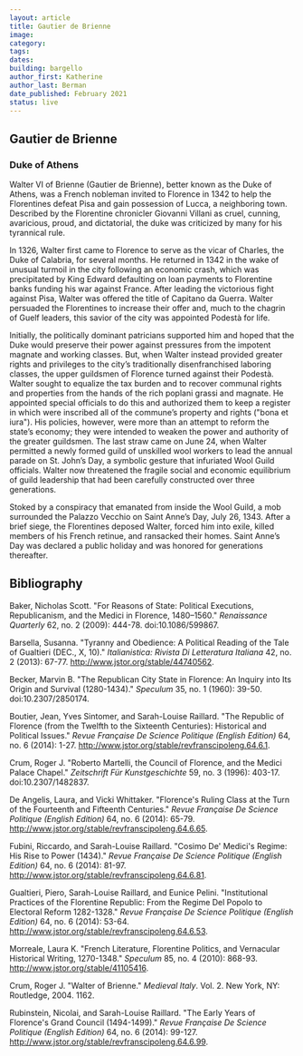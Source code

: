 ```yaml
---
layout: article
title: Gautier de Brienne
image:
category: 
tags: 
dates:
building: bargello
author_first: Katherine
author_last: Berman
date_published: February 2021
status: live 
---
```


## Gautier de Brienne 
### Duke of Athens

Walter VI of Brienne (Gautier de Brienne), better known as the Duke of Athens, was a French nobleman invited to Florence in 1342 to help the Florentines defeat Pisa and gain possession of Lucca, a neighboring town. Described by the Florentine chronicler Giovanni Villani as cruel, cunning, avaricious, proud, and dictatorial, the duke was criticized by many for his tyrannical rule. 

<!-- more -->

In 1326, Walter first came to Florence to serve as the vicar of Charles, the Duke of Calabria, for several months. He returned in 1342 in the wake of unusual turmoil in the city following an economic crash, which was precipitated by King Edward defaulting on loan payments to Florentine banks funding his war against France. After leading the victorious fight against Pisa, Walter was offered the title of Capitano da Guerra. Walter persuaded the Florentines to increase their offer and, much to the chagrin of Guelf leaders, this savior of the city was appointed Podestà for life.

Initially, the politically dominant patricians supported him and hoped that the Duke would preserve their power against pressures from the impotent magnate and working classes. But, when Walter instead provided greater rights and privileges to the city’s traditionally disenfranchised laboring classes, the upper guildsmen of Florence turned against their Podestà. Walter sought to equalize the tax burden and to recover communal rights and properties from the hands of the rich poplani grassi and magnate. He appointed special officials to do this and authorized them to keep a register in which were inscribed all of the commune’s property and rights ("bona et iura"). His policies, however, were more than an attempt to reform the state’s economy; they were intended to weaken the power and authority of the greater guildsmen. The last straw came on June 24, when Walter permitted a newly formed guild of unskilled wool workers to lead the annual parade on St. John’s Day, a symbolic gesture that infuriated Wool Guild officials. Walter now threatened the fragile social and economic equilibrium of guild leadership that had been carefully constructed over three generations.  

Stoked by a conspiracy that emanated from inside the Wool Guild, a mob surrounded the Palazzo Vecchio on Saint Anne’s Day, July 26, 1343. After a brief siege, the Florentines deposed Walter, forced him into exile, killed members of his French retinue, and ransacked their homes. Saint Anne’s Day was declared a public holiday and was honored for generations thereafter. 

## Bibliography 

Baker, Nicholas Scott. "For Reasons of State: Political Executions, Republicanism, and the Medici in Florence, 1480–1560." *Renaissance Quarterly* 62, no. 2 (2009): 444-78. doi:10.1086/599867.

Barsella, Susanna. "Tyranny and Obedience: A Political Reading of the Tale of Gualtieri (DEC., X, 10)." *Italianistica: Rivista Di Letteratura Italiana* 42, no. 2 (2013): 67-77. http://www.jstor.org/stable/44740562.

Becker, Marvin B. "The Republican City State in Florence: An Inquiry into Its Origin and Survival (1280-1434)." *Speculum* 35, no. 1 (1960): 39-50. doi:10.2307/2850174.

Boutier, Jean, Yves Sintomer, and Sarah-Louise Raillard. "The Republic of Florence (from the Twelfth to the Sixteenth Centuries): Historical and Political Issues." *Revue Française De Science Politique (English Edition)* 64, no. 6 (2014): 1-27. http://www.jstor.org/stable/revfranscipoleng.64.6.1.

Crum, Roger J. "Roberto Martelli, the Council of Florence, and the Medici Palace Chapel." *Zeitschrift Für Kunstgeschichte* 59, no. 3 (1996): 403-17. doi:10.2307/1482837.

De Angelis, Laura, and Vicki Whittaker. "Florence's Ruling Class at the Turn of the Fourteenth and Fifteenth Centuries." *Revue Française De Science Politique (English Edition)* 64, no. 6 (2014): 65-79. http://www.jstor.org/stable/revfranscipoleng.64.6.65.

Fubini, Riccardo, and Sarah-Louise Raillard. "Cosimo De' Medici's Regime: His Rise to Power (1434)." *Revue Française De Science Politique (English Edition)* 64, no. 6 (2014): 81-97. http://www.jstor.org/stable/revfranscipoleng.64.6.81.

Gualtieri, Piero, Sarah-Louise Raillard, and Eunice Pelini. "Institutional Practices of the Florentine Republic: From the Regime Del Popolo to Electoral Reform 1282-1328." *Revue Française De Science Politique (English Edition)* 64, no. 6 (2014): 53-64. http://www.jstor.org/stable/revfranscipoleng.64.6.53.

Morreale, Laura K. "French Literature, Florentine Politics, and Vernacular Historical Writing, 1270-1348." *Speculum* 85, no. 4 (2010): 868-93. http://www.jstor.org/stable/41105416.

Crum, Roger J. "Walter of Brienne." *Medieval Italy*. Vol. 2. New York, NY: Routledge, 2004. 1162.

Rubinstein, Nicolai, and Sarah-Louise Raillard. "The Early Years of Florence's Grand Council (1494-1499)." *Revue Française De Science Politique (English Edition)* 64, no. 6 (2014): 99-127. http://www.jstor.org/stable/revfranscipoleng.64.6.99.
